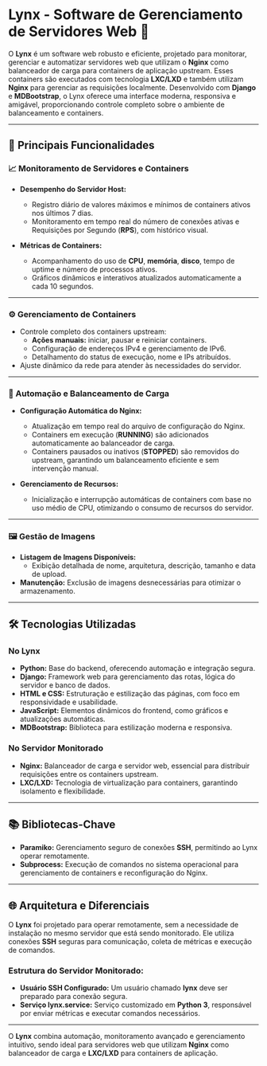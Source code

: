# Lynx - Software de Gerenciamento de Servidores Web 🚀

O **Lynx** é um software web robusto e eficiente, projetado para monitorar, gerenciar e automatizar servidores web que utilizam o **Nginx** como balanceador de carga para containers de aplicação upstream. Esses containers são executados com tecnologia **LXC/LXD** e também utilizam **Nginx** para gerenciar as requisições localmente. Desenvolvido com **Django** e **MDBootstrap**, o Lynx oferece uma interface moderna, responsiva e amigável, proporcionando controle completo sobre o ambiente de balanceamento e containers.

---

## 🌟 Principais Funcionalidades

### 📈 Monitoramento de Servidores e Containers
- **Desempenho do Servidor Host:**
  - Registro diário de valores máximos e mínimos de containers ativos nos últimos 7 dias.
  - Monitoramento em tempo real do número de conexões ativas e Requisições por Segundo (**RPS**), com histórico visual.
  
- **Métricas de Containers:**
  - Acompanhamento do uso de **CPU**, **memória**, **disco**, tempo de uptime e número de processos ativos.
  - Gráficos dinâmicos e interativos atualizados automaticamente a cada 10 segundos.

---

### ⚙️ Gerenciamento de Containers
- Controle completo dos containers upstream:
  - **Ações manuais:** iniciar, pausar e reiniciar containers.
  - Configuração de endereços IPv4 e gerenciamento de IPv6.
  - Detalhamento do status de execução, nome e IPs atribuídos.
- Ajuste dinâmico da rede para atender às necessidades do servidor.

---

### 🔄 Automação e Balanceamento de Carga
- **Configuração Automática do Nginx:**
  - Atualização em tempo real do arquivo de configuração do Nginx.
  - Containers em execução (**RUNNING**) são adicionados automaticamente ao balanceador de carga.
  - Containers pausados ou inativos (**STOPPED**) são removidos do upstream, garantindo um balanceamento eficiente e sem intervenção manual.

- **Gerenciamento de Recursos:**
  - Inicialização e interrupção automáticas de containers com base no uso médio de CPU, otimizando o consumo de recursos do servidor.

---

### 🖼️ Gestão de Imagens
- **Listagem de Imagens Disponíveis:**
  - Exibição detalhada de nome, arquitetura, descrição, tamanho e data de upload.
- **Manutenção:** Exclusão de imagens desnecessárias para otimizar o armazenamento.

---

## 🛠️ Tecnologias Utilizadas

### No Lynx
- **Python:** Base do backend, oferecendo automação e integração segura.
- **Django:** Framework web para gerenciamento das rotas, lógica do servidor e banco de dados.
- **HTML e CSS:** Estruturação e estilização das páginas, com foco em responsividade e usabilidade.
- **JavaScript:** Elementos dinâmicos do frontend, como gráficos e atualizações automáticas.
- **MDBootstrap:** Biblioteca para estilização moderna e responsiva.

### No Servidor Monitorado
- **Nginx:** Balanceador de carga e servidor web, essencial para distribuir requisições entre os containers upstream.
- **LXC/LXD:** Tecnologia de virtualização para containers, garantindo isolamento e flexibilidade.

---

## 📚 Bibliotecas-Chave

- **Paramiko:** Gerenciamento seguro de conexões **SSH**, permitindo ao Lynx operar remotamente.
- **Subprocess:** Execução de comandos no sistema operacional para gerenciamento de containers e reconfiguração do Nginx.

---

## 🌐 Arquitetura e Diferenciais

O **Lynx** foi projetado para operar remotamente, sem a necessidade de instalação no mesmo servidor que está sendo monitorado. Ele utiliza conexões **SSH** seguras para comunicação, coleta de métricas e execução de comandos.

### Estrutura do Servidor Monitorado:
- **Usuário SSH Configurado:** Um usuário chamado **lynx** deve ser preparado para conexão segura.
- **Serviço lynx.service:** Serviço customizado em **Python 3**, responsável por enviar métricas e executar comandos necessários.

---

O **Lynx** combina automação, monitoramento avançado e gerenciamento intuitivo, sendo ideal para servidores web que utilizam **Nginx** como balanceador de carga e **LXC/LXD** para containers de aplicação.
